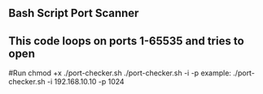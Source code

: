 Bash Script Port Scanner
--------
This code loops on ports 1-65535 and tries to open
--------
#Run
chmod +x ./port-checker.sh
./port-checker.sh -i <ip> -p <High port cap>
example: ./port-checker.sh -i 192.168.10.10 -p 1024
